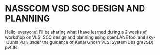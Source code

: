 # NASSCOM VSD SOC DESIGN AND PLANNING 
Hello, everyone! I'll be sharing what I have learned during a 2 weeks of workshop on VLSI SOC design and planning using openLANE tool and sky-130nm PDK under the guidance of Kunal Ghosh VLSI System Design(VSD) pvt.ltd.
